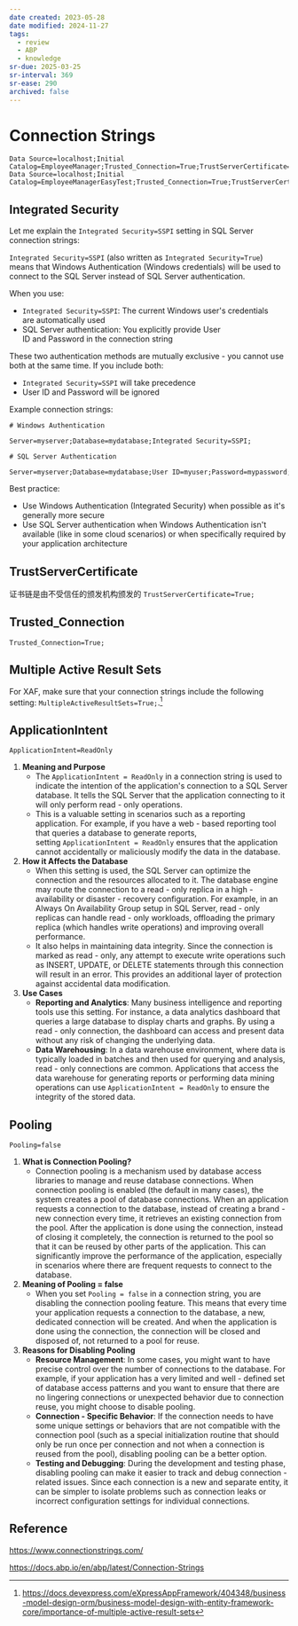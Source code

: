 ```yaml
---
date created: 2023-05-28
date modified: 2024-11-27
tags:
  - review
  - ABP
  - knowledge
sr-due: 2025-03-25
sr-interval: 369
sr-ease: 290
archived: false
---
```


# Connection Strings

```
Data Source=localhost;Initial Catalog=EmployeeManager;Trusted_Connection=True;TrustServerCertificate=true
Data Source=localhost;Initial Catalog=EmployeeManagerEasyTest;Trusted_Connection=True;TrustServerCertificate=true

```

## Integrated Security

Let me explain the `Integrated Security=SSPI` setting in SQL Server connection strings:

`Integrated Security=SSPI` (also written as `Integrated Security=True`) means that Windows Authentication (Windows credentials) will be used to connect to the SQL Server instead of SQL Server authentication.

When you use:
- `Integrated Security=SSPI`: The current Windows user's credentials are automatically used
- SQL Server authentication: You explicitly provide User ID and Password in the connection string

These two authentication methods are mutually exclusive - you cannot use both at the same time. If you include both:
- `Integrated Security=SSPI` will take precedence
- User ID and Password will be ignored

Example connection strings:

```
# Windows Authentication

Server=myserver;Database=mydatabase;Integrated Security=SSPI;

# SQL Server Authentication

Server=myserver;Database=mydatabase;User ID=myuser;Password=mypassword;
```

Best practice:
- Use Windows Authentication (Integrated Security) when possible as it's generally more secure
- Use SQL Server authentication when Windows Authentication isn't available (like in some cloud scenarios) or when specifically required by your application architecture

## TrustServerCertificate

证书链是由不受信任的颁发机构颁发的
`TrustServerCertificate=True;`

## Trusted_Connection

`Trusted_Connection=True;`

## Multiple Active Result Sets

For XAF, make sure that your connection strings include the following setting: `MultipleActiveResultSets=True;`.[^1]

## ApplicationIntent

`ApplicationIntent=ReadOnly`

1. **Meaning and Purpose**
    - The `ApplicationIntent = ReadOnly` in a connection string is used to indicate the intention of the application's connection to a SQL Server database. It tells the SQL Server that the application connecting to it will only perform read - only operations.
    - This is a valuable setting in scenarios such as a reporting application. For example, if you have a web - based reporting tool that queries a database to generate reports, setting `ApplicationIntent = ReadOnly` ensures that the application cannot accidentally or maliciously modify the data in the database.
2. **How it Affects the Database**
    - When this setting is used, the SQL Server can optimize the connection and the resources allocated to it. The database engine may route the connection to a read - only replica in a high - availability or disaster - recovery configuration. For example, in an Always On Availability Group setup in SQL Server, read - only replicas can handle read - only workloads, offloading the primary replica (which handles write operations) and improving overall performance.
    - It also helps in maintaining data integrity. Since the connection is marked as read - only, any attempt to execute write operations such as INSERT, UPDATE, or DELETE statements through this connection will result in an error. This provides an additional layer of protection against accidental data modification.
3. **Use Cases**
    - **Reporting and Analytics**: Many business intelligence and reporting tools use this setting. For instance, a data analytics dashboard that queries a large database to display charts and graphs. By using a read - only connection, the dashboard can access and present data without any risk of changing the underlying data.
    - **Data Warehousing**: In a data warehouse environment, where data is typically loaded in batches and then used for querying and analysis, read - only connections are common. Applications that access the data warehouse for generating reports or performing data mining operations can use `ApplicationIntent = ReadOnly` to ensure the integrity of the stored data.

## Pooling

`Pooling=false`

1. **What is Connection Pooling?**
    - Connection pooling is a mechanism used by database access libraries to manage and reuse database connections. When connection pooling is enabled (the default in many cases), the system creates a pool of database connections. When an application requests a connection to the database, instead of creating a brand - new connection every time, it retrieves an existing connection from the pool. After the application is done using the connection, instead of closing it completely, the connection is returned to the pool so that it can be reused by other parts of the application. This can significantly improve the performance of the application, especially in scenarios where there are frequent requests to connect to the database.
2. **Meaning of Pooling = false**
    - When you set `Pooling = false` in a connection string, you are disabling the connection pooling feature. This means that every time your application requests a connection to the database, a new, dedicated connection will be created. And when the application is done using the connection, the connection will be closed and disposed of, not returned to a pool for reuse.
3. **Reasons for Disabling Pooling**
    - **Resource Management**: In some cases, you might want to have precise control over the number of connections to the database. For example, if your application has a very limited and well - defined set of database access patterns and you want to ensure that there are no lingering connections or unexpected behavior due to connection reuse, you might choose to disable pooling.
    - **Connection - Specific Behavior**: If the connection needs to have some unique settings or behaviors that are not compatible with the connection pool (such as a special initialization routine that should only be run once per connection and not when a connection is reused from the pool), disabling pooling can be a better option.
    - **Testing and Debugging**: During the development and testing phase, disabling pooling can make it easier to track and debug connection - related issues. Since each connection is a new and separate entity, it can be simpler to isolate problems such as connection leaks or incorrect configuration settings for individual connections.
## Reference

https://www.connectionstrings.com/

https://docs.abp.io/en/abp/latest/Connection-Strings

[^1]: https://docs.devexpress.com/eXpressAppFramework/404348/business-model-design-orm/business-model-design-with-entity-framework-core/importance-of-multiple-active-result-sets
